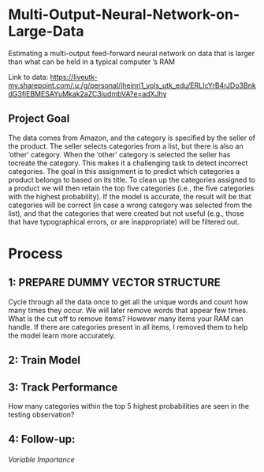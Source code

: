 # Multi-Output-Neural-Network-on-Large-Data
Estimating a multi-output feed-forward neural network on data that is larger than what can be held in a typical computer ’s RAM

Link to data: https://liveutk-my.sharepoint.com/:u:/g/personal/jheinri1_vols_utk_edu/ERLIcYrB4rJDo3BnkdG3fjEBMESAYuMkak2aZC3iudmbVA?e=adXJhy


## Project Goal
The data comes from Amazon, and the category is specified by the seller of the product. The seller selects categories from a list, but there is also an ‘other’ category. When the ‘other’ category is selected the seller has tocreate the category. This makes it a challenging task to detect incorrect categories. The goal in this assignment is to predict which categories a product belongs to based on its title. To clean up the categories assigned to a product we will then retain the top five categories (i.e., the five categories with the highest probability). If the model is accurate, the result will be that categories will be correct (in case a wrong category was selected from the list), and that the categories that were created but not useful (e.g., those that have typographical errors, or are
inappropriate) will be filtered out.

# Process
## 1: PREPARE DUMMY VECTOR STRUCTURE
        
Cycle through all the data once to get all the unique words and count how many times they occur.
We will later remove words that appear few times. What is the cut off to remove items? However many items your RAM can handle.
If there are categories present in all items, I removed them to help the model learn more accurately.

## 2: Train Model

## 3: Track Performance
How many categories within the top 5 highest probabilities are seen in the testing observation?

## 4: Follow-up:
###### Variable Importance
